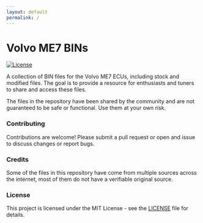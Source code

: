 ```yaml
---
layout: default
permalink: /
---
```

# Volvo ME7 BINs

[![License](https://img.shields.io/github/license/kForth/Volvo-ME7-BINs)](https://github.com/kForth/Volvo-ME7-BINs/blob/main/LICENSE)

A collection of BIN files for the Volvo ME7 ECUs, including stock and modified files.
The goal is to provide a resource for enthusiasts and tuners to share and access these files.

The files in the repository have been shared by the community and are not guaranteed to be safe or functional. Use them at your own risk.

### Contributing

Contributions are welcome! Please submit a pull request or open and issue to discuss changes or report bugs.

### Credits

Some of the files in this repository have come from multiple sources across the internet, most of them do not have a verifiable original source.

### License

This project is licensed under the MIT License - see the [LICENSE](LICENSE) file for details.
